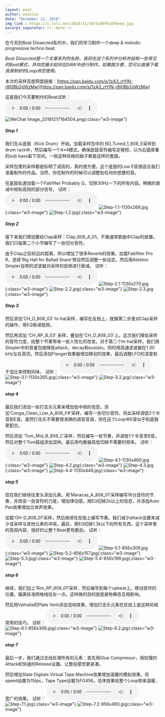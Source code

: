 ```yaml
---
layout: post
author: esunlon
date: "December 12, 2018"
img_link : https://i.loli.net/2018/11/30/5c00f6c876eed.jpg
excerpt_separator: <!--more-->
---
```

在今天的Beat Dissected系列中，我们将学习制作一个deep & melodic progressive techno beat.

*Beat Dissected是一个文章系列的名称，我将在这个系列中分析并结构一些常见的Beat模式，并向您展示如何在DAW中进行制作。如果图方便，您可以直接下载我录制好的Loop供您使用。*

本次的采样百度网盘链接：[https://pan.baidu.com/s/1zA3_rtYlN-r8l0Bb2gWzMw](https://pan.baidu.com/s/1zA3_rtYlN-r8l0Bb2gWzMw)

这是我们今天要制作的Beat试听：
<audio src="http://f.cangg.cn:81/data/2018121815140325515010.mp3" controls="controls">  </audio>
![WeChat Image_20181217164504.png](https://i.loli.net/2018/12/17/5c176222ef7e2.png){:class="w3-image"}

##### Step 1

我们先从底鼓（Kick Drum）开始。加载采样包中的 BD_Tuned_1_808_E采样到drum rack中，然后编写一个4×4模式。确保底鼓音符编写足够短，以为后面厚重的sub bass留下空间。一般这种风格的曲子都是这样的套路。

采样包里的采样都是标明了调高的，真的很方便。这个底鼓的Low E音很适合我们准备制作的作品。当然，你在制作的时候可以调整到任何你想要的音。

在底鼓轨道加载一个Fabfilter Probably Q，切除30Hz一下的所有内容。稍微的衰减中频和高频的部分信号。
试听：
<audio src="https://f.cangg.cn:82/data/201812181515422833.mp3" controls="controls">  </audio>
![Step-1.1-1130x268.jpg](https://i.loli.net/2018/12/17/5c175fd761c37.jpg){:class="w3-image"}
![Step-1.2.jpg](https://i.loli.net/2018/12/17/5c175fdc1d0ed.jpg){:class="w3-image"}

##### Step 2

接下来我们增加要给Clap采样：Clap_808_A_01。不像通常歌曲中Clap的放置，我们只每第二个小节编写了一些切分音符。

由于Clap之前较远的距离，所以增加了很多Reverb的效果。加载Fabfilter Pro R，选择'Big Hall for Ballad Snare'预设然后调整一些设定。然后用Ableton Simpler自带的滤波器对采样的低频进行衰减。
试听：
<audio src="https://f.cangg.cn:82/data/201812181516395781.mp3" controls="controls">  </audio>
![Step-2.1-1130x270.jpg](https://i.loli.net/2018/12/17/5c175fd811a8d.jpg){:class="w3-image"}
![Step-2.2.jpg](https://i.loli.net/2018/12/17/5c175fdd3c5a5.jpg){:class="w3-image"}
![Step-2.3.jpg](https://i.loli.net/2018/12/17/5c175fd82c64b.jpg){:class="w3-image"}

##### Step 3

然后添加'CH_D_808_03' hi-hat采样，编写在反拍上，就像第二步里对Clap采样的操作，用EQ衰减低频。

然后再添加 ‘CH_RP_B_03’ 采样，叠加在'CH_D_808_03'上。这次我们降低采样的音符力度，给整个节奏带来一些人性化的改变。对于第二个hi-hat采样，我们用Simpler中的音量包络降低attack，decay和sustain。同时用高通滤波器在1.30 kHz左右高切。然后添加Flanger效果器增加移动的效果，最后调整LFO的深度和干湿比来控制风味。
试听：
<audio src="https://f.cangg.cn:82/data/201812181516562758.mp3" controls="controls">  </audio>
![Step-3.1-1130x265.jpg](https://i.loli.net/2018/12/17/5c175fd83b506.jpg){:class="w3-image"}
![Step-3.2.jpg](https://i.loli.net/2018/12/17/5c175fdb60a3b.jpg){:class="w3-image"}

##### step 4

最后我们添加一些打击乐元素来增加低中频的信息。添加‘Conga_Clean_Low_A_808_F#’采样，编写一些切分音符。将此采样调低2个半音到E音。虽然打击乐不需要很准确的调音音调，但在这个Loop中E音似乎和底鼓更配合。

然后添加 ‘Tom_Mid_B_808_C’采样，然后编写一些节奏，并调低1个半音至B音。然后对整个Tom鼓组添加混响，最后用均衡器高低切掉不需要的频率。
试听：
<audio src="https://f.cangg.cn:82/data/201812181531194752.mp3" controls="controls">  </audio>
![Step-4.1-1130x460.jpg](https://i.loli.net/2018/12/17/5c175fd9ae33c.jpg){:class="w3-image"}
![Step-4.2.jpg](https://i.loli.net/2018/12/17/5c175fda8ecfb.jpg){:class="w3-image"}
![Step-4.3.jpg](https://i.loli.net/2018/12/17/5c175fdaa75eb.jpg){:class="w3-image"}
![Step-4.4-1130x446.jpg](https://i.loli.net/2018/12/17/5c175ff4697da.jpg){:class="w3-image"}

##### step 5

现在我们继续往里头添加元素。用‘Maracas_A_808_01’采样编写16分音符的节奏，并改变一些音符的力度，增加律动感。用EQ切掉2k以上的信息，并添加Auto Pan效果增加立体声效果。

加载‘OH-D_808_01’采样，然后继续在反拍上编写节奏。我们减少attack设置来减少该采样与其他元素的冲突。最后，用EQ切掉1.3k以下的所有东西，这个采样里的高频内容，很好的让整个Beat更有脆劲。
试听：
<audio src="https://f.cangg.cn:82/data/201812181531401585.mp3" controls="controls">  </audio>
![Step-5.1-856x309.jpg](https://i.loli.net/2018/12/18/5c1893e7159f9.jpg){:class="w3-image"}
![Step-5.2-856x157.jpg](https://i.loli.net/2018/12/18/5c1893e616d19.jpg){:class="w3-image"}
![Step-5.3.jpg](https://i.loli.net/2018/12/18/5c1893e7cf224.jpg){:class="w3-image"}
![Step-5.4-856x199.jpg](https://i.loli.net/2018/12/18/5c1893e6232d9.jpg){:class="w3-image"}

##### step 6

继续，我们加上’Rim_RP_808_01‘采样，然后编写到每个upbeat上。移动音符的位置，偏离标准网格线往左一点。这样做的目的就是避免瞬态互相影响。

然后用Valhalla的Plate Verb添加混响效果。增加打击乐元素在反拍上是这种风格常用的技巧。
试听：
<audio src="https://f.cangg.cn:82/data/201812181532145742.mp3" controls="controls">  </audio>
![Step-6.1-856x306.jpg](https://i.loli.net/2018/12/18/5c1893e72d895.jpg){:class="w3-image"}
![Step-6.2.jpg](https://i.loli.net/2018/12/18/5c1893e7a9e46.jpg){:class="w3-image"}

##### step 7

最后一步，我们通过总线处理所有的元素：首先用Glue Compressor，用较慢的Attack和快速的Release设置。让整段感觉更紧凑。

然后增加Slate Digitals Virtual Tape Machine效果增加温暖的模拟效果。将speed设置为15ips，Tape Type设置为FG456。总体效果给整个Loop带来温暖，宽广的效果。
试听：
<audio src="https://f.cangg.cn:82/data/201812181532379749.mp3" controls="controls">  </audio>
![Step-7.1.jpg](https://i.loli.net/2018/12/18/5c1893e678ae3.jpg){:class="w3-image"}
![Step-7.2-856x490.jpg](https://i.loli.net/2018/12/18/5c1893e731eb6.jpg){:class="w3-image"}
